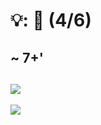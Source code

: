 # 💡: 🏢 (4/6)

~ 7+'
--
[![](https://upload.wikimedia.org/wikipedia/commons/thumb/9/96/Microsoft_logo_%282012%29.svg/650px-Microsoft_logo_%282012%29.svg.png)](https://commons.wikimedia.org/wiki/File:Microsoft_logo_(2012).svg)
--
[![](https://upload.wikimedia.org/wikipedia/commons/thumb/6/60/Nextcloud_Logo.svg/650px-Nextcloud_Logo.svg.png)](https://commons.wikimedia.org/wiki/File:Nextcloud_Logo.svg)